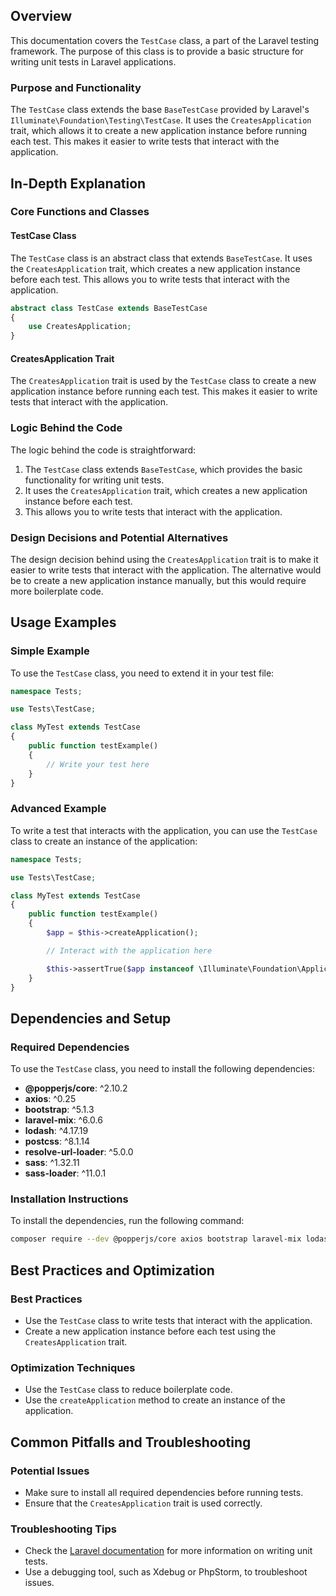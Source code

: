 **Overview**
------------

This documentation covers the `TestCase` class, a part of the Laravel testing framework. The purpose of this class is to provide a basic structure for writing unit tests in Laravel applications.

### Purpose and Functionality

The `TestCase` class extends the base `BaseTestCase` provided by Laravel's `Illuminate\Foundation\Testing\TestCase`. It uses the `CreatesApplication` trait, which allows it to create a new application instance before running each test. This makes it easier to write tests that interact with the application.

**In-Depth Explanation**
-----------------------

### Core Functions and Classes

#### TestCase Class

The `TestCase` class is an abstract class that extends `BaseTestCase`. It uses the `CreatesApplication` trait, which creates a new application instance before each test. This allows you to write tests that interact with the application.

```php
abstract class TestCase extends BaseTestCase
{
    use CreatesApplication;
}
```

#### CreatesApplication Trait

The `CreatesApplication` trait is used by the `TestCase` class to create a new application instance before running each test. This makes it easier to write tests that interact with the application.

### Logic Behind the Code

The logic behind the code is straightforward:

1. The `TestCase` class extends `BaseTestCase`, which provides the basic functionality for writing unit tests.
2. It uses the `CreatesApplication` trait, which creates a new application instance before each test.
3. This allows you to write tests that interact with the application.

### Design Decisions and Potential Alternatives

The design decision behind using the `CreatesApplication` trait is to make it easier to write tests that interact with the application. The alternative would be to create a new application instance manually, but this would require more boilerplate code.

**Usage Examples**
-----------------

### Simple Example

To use the `TestCase` class, you need to extend it in your test file:

```php
namespace Tests;

use Tests\TestCase;

class MyTest extends TestCase
{
    public function testExample()
    {
        // Write your test here
    }
}
```

### Advanced Example

To write a test that interacts with the application, you can use the `TestCase` class to create an instance of the application:

```php
namespace Tests;

use Tests\TestCase;

class MyTest extends TestCase
{
    public function testExample()
    {
        $app = $this->createApplication();

        // Interact with the application here

        $this->assertTrue($app instanceof \Illuminate\Foundation\Application);
    }
}
```

**Dependencies and Setup**
-------------------------

### Required Dependencies

To use the `TestCase` class, you need to install the following dependencies:

* **@popperjs/core**: ^2.10.2
* **axios**: ^0.25
* **bootstrap**: ^5.1.3
* **laravel-mix**: ^6.0.6
* **lodash**: ^4.17.19
* **postcss**: ^8.1.14
* **resolve-url-loader**: ^5.0.0
* **sass**: ^1.32.11
* **sass-loader**: ^11.0.1

### Installation Instructions

To install the dependencies, run the following command:

```bash
composer require --dev @popperjs/core axios bootstrap laravel-mix lodash postcss resolve-url-loader sass sass-loader
```

**Best Practices and Optimization**
---------------------------------

### Best Practices

* Use the `TestCase` class to write tests that interact with the application.
* Create a new application instance before each test using the `CreatesApplication` trait.

### Optimization Techniques

* Use the `TestCase` class to reduce boilerplate code.
* Use the `createApplication` method to create an instance of the application.

**Common Pitfalls and Troubleshooting**
--------------------------------------

### Potential Issues

* Make sure to install all required dependencies before running tests.
* Ensure that the `CreatesApplication` trait is used correctly.

### Troubleshooting Tips

* Check the [Laravel documentation](https://laravel.com/docs) for more information on writing unit tests.
* Use a debugging tool, such as Xdebug or PhpStorm, to troubleshoot issues.